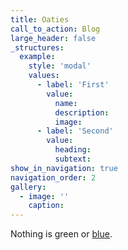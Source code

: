 ```yaml
---
title: Oaties
call_to_action: Blog
large_header: false
_structures:
  example:
    style: 'modal'
    values:
      - label: 'First'
        value: 
          name:
          description:
          image:
      - label: 'Second'
        value: 
          heading:
          subtext:
show_in_navigation: true
navigation_order: 2
gallery:
  - image: ''
    caption:
---
```

Nothing is green or [blue](/services/).